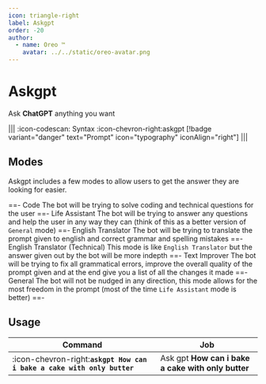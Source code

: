 ```yaml
---
icon: triangle-right
label: Askgpt
order: -20
author:
  - name: Oreo ™
    avatar: ../../static/oreo-avatar.png
---
```


# Askgpt

Ask **ChatGPT** anything you want

||| :icon-codescan: Syntax
:icon-chevron-right:askgpt [!badge variant="danger" text="Prompt" icon="typography" iconAlign="right"]
|||

## Modes

Askgpt includes a few modes to allow users to get the answer they are looking for easier.

==- Code
The bot will be trying to solve coding and technical questions for the user
==- Life Assistant
The bot will be trying to answer any questions and help the user in any way they can (think of this as a better version of `General` mode)
==- English Translator
The bot will be trying to translate the prompt given to english and correct grammar and spelling mistakes
==- English Translator (Technical)
This mode is like `English Translator` but the answer given out by the bot will be more indepth
==- Text Improver
The bot will be trying to fix all grammatical errors, improve the overall quality of the prompt given and at the end give you a list of all the changes it made
==- General
The bot will not be nudged in any direction, this mode allows for the most freedom in the prompt (most of the time `Life Assistant` mode is better)
==-

## Usage

| Command                                                                 | Job                                                |
| ----------------------------------------------------------------------- | -------------------------------------------------- |
| :icon-chevron-right:**`askgpt How can i bake a cake with only butter`** | Ask gpt **How can i bake a cake with only butter** |
